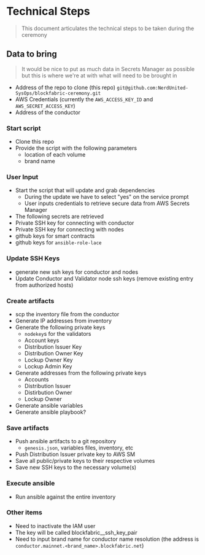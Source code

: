 # Technical Steps

> This document articulates the technical steps to be taken during the ceremony

## Data to bring

> It would be nice to put as much data in Secrets Manager as possible but this
> is where we're at with what will need to be brought in

* Address of the repo to clone (this repo) `git@github.com:NerdUnited-SysOps/blockfabric-ceremony.git`
* AWS Credentials (currently the `AWS_ACCESS_KEY_ID` and `AWS_SECRET_ACCESS_KEY`)
* Address of the conductor

### Start script
* Clone this repo
* Provide the script with the following parameters
    * location of each volume
    * brand name

### User Input
* Start the script that will update and grab dependencies
    * During the update we have to select "yes" on the service prompt
    * User inputs credentials to retrieve secure data from AWS Secrets Manager
* The following secrets are retrieved
* Private SSH key for connecting with conductor
* Private SSH key for connecting with nodes
* github keys for smart contracts
* github keys for `ansible-role-lace`

### Update SSH Keys
* generate new ssh keys for conductor and nodes
* Update Conductor and Validator node ssh keys (remove existing entry from authorized hosts)

### Create artifacts
* scp the inventory file from the conductor
* Generate IP addresses from inventory
* Generate the following private keys
    * `nodekey`s for the validators
    * Account keys
    * Distribution Issuer Key
    * Distribution Owner Key
    * Lockup Owner Key
    * Lockup Admin Key
* Generate addresses from the following private keys
    * Accounts
    * Distribution Issuer
    * Distirbution Owner
    * Lockup Owner
* Generate ansible variables
* Generate ansible playbook?

### Save artifacts
* Push ansible artifacts to a git repository
    * `genesis.json`, variables files, inventory, etc
* Push Distribution Issuer private key to AWS SM
* Save all public/private keys to their respective volumes
* Save new SSH keys to the necessary volume(s)

### Execute ansible
* Run ansible against the entire inventory

### Other items
* Need to inactivate the IAM user
* The key will be called blockfabric_<network>_ssh_key_pair
* Need to input brand name for conductor name resolution (the address is `conductor.mainnet.<brand_name>.blockfabric.net`)

